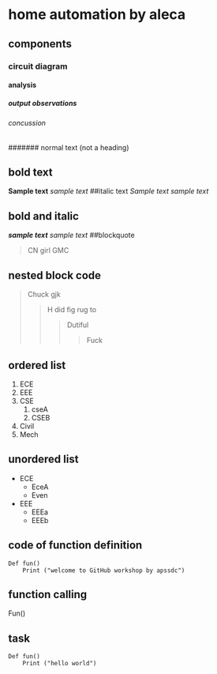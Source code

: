 # home automation by aleca
## components
### circuit diagram
#### analysis
##### output observations
###### concussion
####### normal text (not a heading)
## bold text
**Sample text**
_sample text_
##italic text
*Sample text*
_sample text_
## bold and italic
**_sample text_**
_*sample text*_
##blockquote
>CN girl GMC
## nested block code
> Chuck gjk
>> H did fig rug to
>>> Dutiful
>>>> Fuck
## ordered list
1. ECE
2. EEE
3. CSE
    1. cseA
     2. CSEB
4. Civil
5. Mech
## unordered list
- ECE
   * EceA
   * Even
- EEE
   + EEEa
   + EEEb
## code of function definition
```
Def fun()
    Print ("welcome to GitHub workshop by apssdc")
```
## function calling
Fun()
## task
```
Def fun()
    Print ("hello world")
```
